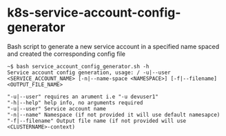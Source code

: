 # k8s-service-account-config-generator
Bash script to generate a new service account in a specified name spaced and created the corresponding config file

```
~$ bash service_account_config_generator.sh -h
Service account config generation, usage: / -u|--user <SERVICE_ACCOUNT_NAME> [-n|--name-space <NAMESPACE>] [-f|--filename] <OUTPUT_FILE_NAME>

"-u|--user" requires an arument i.e "-u devuser1"
"-h|--help" help info, no arguments required
"-u|--user" Service account name
"-n|--name" Namespace (if not provided it will use default namesapce)
"-f|--filename" Output file name (if not provided will use <CLUSTERNAME>-context)
```